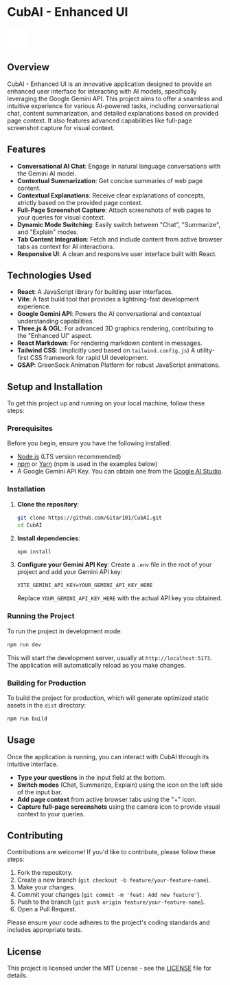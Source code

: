# CubAI - Enhanced UI

![CubAI Logo](public/cubai2.png)

## Overview

CubAI - Enhanced UI is an innovative application designed to provide an enhanced user interface for interacting with AI models, specifically leveraging the Google Gemini API. This project aims to offer a seamless and intuitive experience for various AI-powered tasks, including conversational chat, content summarization, and detailed explanations based on provided page context. It also features advanced capabilities like full-page screenshot capture for visual context.

## Features

- **Conversational AI Chat**: Engage in natural language conversations with the Gemini AI model.
- **Contextual Summarization**: Get concise summaries of web page content.
- **Contextual Explanations**: Receive clear explanations of concepts, strictly based on the provided page context.
- **Full-Page Screenshot Capture**: Attach screenshots of web pages to your queries for visual context.
- **Dynamic Mode Switching**: Easily switch between "Chat", "Summarize", and "Explain" modes.
- **Tab Content Integration**: Fetch and include content from active browser tabs as context for AI interactions.
- **Responsive UI**: A clean and responsive user interface built with React.

## Technologies Used

- **React**: A JavaScript library for building user interfaces.
- **Vite**: A fast build tool that provides a lightning-fast development experience.
- **Google Gemini API**: Powers the AI conversational and contextual understanding capabilities.
- **Three.js & OGL**: For advanced 3D graphics rendering, contributing to the "Enhanced UI" aspect.
- **React Markdown**: For rendering markdown content in messages.
- **Tailwind CSS**: (Implicitly used based on `tailwind.config.js`) A utility-first CSS framework for rapid UI development.
- **GSAP**: GreenSock Animation Platform for robust JavaScript animations.

## Setup and Installation

To get this project up and running on your local machine, follow these steps:

### Prerequisites

Before you begin, ensure you have the following installed:

- [Node.js](https://nodejs.org/en/download/) (LTS version recommended)
- [npm](https://www.npmjs.com/get-npm) or [Yarn](https://yarnpkg.com/getting-started/install) (npm is used in the examples below)
- A Google Gemini API Key. You can obtain one from the [Google AI Studio](https://aistudio.google.com/app/apikey).

### Installation

1.  **Clone the repository**:
    ```bash
    git clone https://github.com/Gitar101/CubAI.git
    cd CubAI
    ```

2.  **Install dependencies**:
    ```bash
    npm install
    ```

3.  **Configure your Gemini API Key**:
    Create a `.env` file in the root of your project and add your Gemini API key:
    ```
    VITE_GEMINI_API_KEY=YOUR_GEMINI_API_KEY_HERE
    ```
    Replace `YOUR_GEMINI_API_KEY_HERE` with the actual API key you obtained.

### Running the Project

To run the project in development mode:

```bash
npm run dev
```

This will start the development server, usually at `http://localhost:5173`. The application will automatically reload as you make changes.

### Building for Production

To build the project for production, which will generate optimized static assets in the `dist` directory:

```bash
npm run build
```

## Usage

Once the application is running, you can interact with CubAI through its intuitive interface.

-   **Type your questions** in the input field at the bottom.
-   **Switch modes** (Chat, Summarize, Explain) using the icon on the left side of the input bar.
-   **Add page context** from active browser tabs using the "+" icon.
-   **Capture full-page screenshots** using the camera icon to provide visual context to your queries.

## Contributing

Contributions are welcome! If you'd like to contribute, please follow these steps:

1.  Fork the repository.
2.  Create a new branch (`git checkout -b feature/your-feature-name`).
3.  Make your changes.
4.  Commit your changes (`git commit -m 'feat: Add new feature'`).
5.  Push to the branch (`git push origin feature/your-feature-name`).
6.  Open a Pull Request.

Please ensure your code adheres to the project's coding standards and includes appropriate tests.

## License

This project is licensed under the MIT License - see the [LICENSE](LICENSE) file for details.